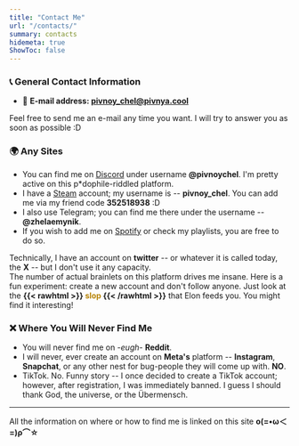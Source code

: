 ```yaml
---
title: "Contact Me"
url: "/contacts/"
summary: contacts
hidemeta: true
ShowToc: false
---
```

### 📞 General Contact Information

* 📩 **E-mail address: pivnoy_chel@pivnya.cool**  
  
Feel free to send me an e-mail any time you want. I will try to answer you as soon as possible :D  

### 🌍 Any Sites

* You can find me on [Discord](https://discord.gg/faayfe9jwa) under username **@pivnoychel**. I'm pretty active on this p*dophile-riddled platform.  
* I have a [Steam](https://steamcommunity.com/id/pivnoy_chel/) account; my username is -- **pivnoy_chel**. You can add me via my friend code **352518938** :D  
* I also use Telegram; you can find me there under the username -- **@zhelaemynik**.  
* If you wish to add me on [Spotify](https://open.spotify.com/user/31fgr7mf4ppsjpjh2h5iqqhvjgyq?si=0975758e2c4044b0) or check my playlists, you are free to do so.
  

Technically, I have an account on **twitter** -- or whatever it is called today, the **X** -- but I don't use it any capacity.  
The number of actual brainlets on this platform drives me insane. Here is a fun experiment: create a new account and don't follow anyone. Just look at the 
**{{< rawhtml >}} <span style="color:DarkGoldenRod;">slop</span> {{< /rawhtml >}}**
that Elon feeds you. You might find it interesting!


### ❌ Where You Will Never Find Me

* You will never find me on *-eugh-* **Reddit**.
* I will never, ever create an account on **Meta's** platform -- **Instagram**, **Snapchat**, or any other nest for bug-people they will come up with. **NO**.
* TikTok. No. Funny story -- I once decided to create a TikTok account; however, after registration, I was immediately banned. I guess I should thank God, the universe, or the Übermensch.
  
___
All the information on where or how to find me is linked on this site **ο(=•ω＜=)ρ⌒☆**